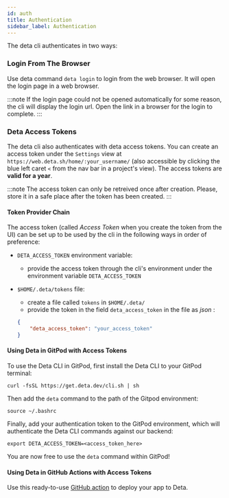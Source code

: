 ```yaml
---
id: auth
title: Authentication
sidebar_label: Authentication
---
```


The deta cli authenticates in two ways:

### Login From The Browser

Use deta command `deta login` to login from the web browser. It will open the login page in a web browser. 

:::note
If the login page could not be opened automatically for some reason, the cli will display the login url. Open the link in a browser for the login to complete.
:::

### Deta Access Tokens

The deta cli also authenticates with deta access tokens. You can create an access token under the `Settings` view at `https://web.deta.sh/home/:your_username/` (also accessible by clicking the blue left caret `<` from the nav bar in a project's view). The access tokens are **valid for a year**.

:::note
The access token can only be retreived once after creation. Please, store it in a safe place after the token has been created.
:::

#### Token Provider Chain

The access token (called *Access Token* when you create the token from the UI) can be set up to be used by the cli in the following ways in order of preference:
- `DETA_ACCESS_TOKEN` environment variable: 
    - provide the access token through the cli's environment under the environment variable `DETA_ACCESS_TOKEN`
- `$HOME/.deta/tokens` file:
    - create a file called `tokens` in `$HOME/.deta/`
    - provide the token in the field `deta_access_token` in the file as *json* :

    ```json
    {
        "deta_access_token": "your_access_token"
    }
    ```

#### Using Deta in GitPod with Access Tokens

To use the Deta CLI in GitPod, first install the Deta CLI to your GitPod terminal:

```shell
curl -fsSL https://get.deta.dev/cli.sh | sh
```

Then add the `deta` command to the path of the Gitpod environment:

```shell
source ~/.bashrc
```

Finally, add your authentication token to the GitPod environment, which will authenticate the Deta CLI commands against our backend:

```shell
export DETA_ACCESS_TOKEN=<access_token_here>
```

You are now free to use the `deta` command within GitPod!

#### Using Deta in GitHub Actions with Access Tokens

Use this ready-to-use [GitHub action](https://github.com/marketplace/actions/deploy-to-deta) to deploy your app to Deta.
